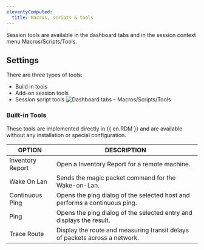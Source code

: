 ```yaml
---
eleventyComputed:
  title: Macros, scripts & tools
---
```

Session tools are available in the dashboard tabs and in the session context menu Macros/Scripts/Tools.

## Settings

There are three types of tools:

* Build in tools
* Add-on session tools
* Session script tools
![Dashboard tabs – Macros/Scripts/Tools](https://cdnweb.devolutions.net/docs/docs_en_rdm_mac_clip6060.png)

### Built-in Tools

These tools are implemented directly in {{ en.RDM }} and are available without any installation or special configuration.

| OPTION          | DESCRIPTION |
|-----------------|-------------|
| Inventory Report| Open a Inventory Report for a remote machine. |
| Wake On Lan     | Sends the magic packet command for the Wake-on-Lan. |
| Continuous Ping | Opens the ping dialog of the selected host and performs a continuous ping. |
| Ping            | Opens the ping dialog of the selected entry and displays the result. |
| Trace Route     | Display the route and measuring transit delays of packets across a network. |

